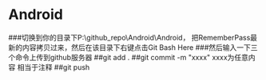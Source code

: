 # Android

###切换到你的目录下P:\github_repo\Android\Android， 把RememberPass最新的内容拷贝过来，然后在该目录下右键点击Git Bash Here
###然后输入一下三个命令上传到github服务器
##git add .
##git commit -m "xxxx"   xxxx为任意内容 相当于注释
##git push
